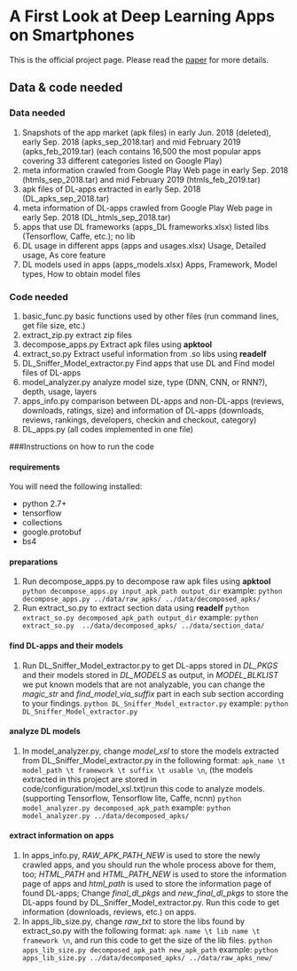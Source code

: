 # A First Look at Deep Learning Apps on Smartphones
This is the official project page. Please read the [paper](https://arxiv.org/abs/1812.05448) for more details.
## Data & code needed

### Data needed
1. Snapshots of the app market (apk files) in early Jun. 2018 (deleted), early Sep. 2018 (apks_sep_2018.tar) and mid February 2019 (apks_feb_2019.tar) (each contains 16,500 the most popular apps covering 33 different categories listed on Google Play)
2. meta information crawled from Google Play Web page in early Sep. 2018 (htmls_sep_2018.tar) and mid February 2019 (htmls_feb_2019.tar)
3. apk files of DL-apps extracted in early Sep. 2018 (DL_apks_sep_2018.tar)
4. meta information of DL-apps crawled from Google Play Web page in early Sep. 2018 (DL_htmls_sep_2018.tar)
5. apps that use DL frameworks (apps_DL frameworks.xlsx)
 listed libs (Tensorflow, Caffe, etc.); no lib
6. DL usage in different apps (apps and usages.xlsx)
 Usage, Detailed usage, As core feature
7. DL models used in apps (apps_models.xlsx)
Apps, Framework, Model types, How to obtain model files

### Code needed
1. basic_func.py
 basic functions used by other files (run command lines, get file size, etc.)
2. extract_zip.py
extract zip files
3. decompose_apps.py
Extract apk files using **apktool**
4. extract_so.py
Extract useful information from .so libs using **readelf**
5. DL_Sniffer_Model_extractor.py
 Find apps that use DL and Find model files of DL-apps
6. model_analyzer.py
analyze model size, type (DNN, CNN, or RNN?), depth, usage, layers
7. apps_info.py
comparison between DL-apps and non-DL-apps (reviews, downloads, ratings, size) and information of DL-apps (downloads, reviews, rankings, developers, checkin and checkout, category)
8. DL_apps.py (all codes implemented in one file)

###Instructions on how to run the code
#### requirements
You will need the following installed:
* python 2.7+
* tensorflow
* collections
* google.protobuf
* bs4

#### preparations
1. Run decompose_apps.py to decompose raw apk files using **apktool**
`python decompose_apps.py input_apk_path output_dir`
example: `python decompose_apps.py ../data/raw_apks/ ../data/decomposed_apks/`
2. Run extract_so.py to extract section data using **readelf**
`python extract_so.py decomposed_apk_path output_dir`
example: `python extract_so.py  ../data/decomposed_apks/ ../data/section_data/`
#### find DL-apps and their models
1. Run DL_Sniffer_Model_extractor.py to get DL-apps stored in *DL_PKGS* and their models stored in *DL_MODELS* as output,  in *MODEL_BLKLIST* we put known models that are not analyzable, you can change the *magic_str* and *find_model_via_suffix* part in each sub section according to your findings. 
`python DL_Sniffer_Model_extractor.py`
example: `python DL_Sniffer_Model_extractor.py`
#### analyze DL models
1. In model_analyzer.py, change *model_xsl* to store the models extracted from DL_Sniffer_Model_extractor.py in the following format:
`apk_name \t model_path \t framework \t suffix \t usable \n`, (the models extracted in this project are stored in code/configuration/model_xsl.txt)run this code to analyze models. (supporting Tensorflow, Tensorflow lite, Caffe, ncnn)
`python model_analyzer.py decomposed_apk_path`
example: `python model_analyzer.py ../data/decomposed_apks/`

#### extract information on apps
1. In apps_info.py, *RAW_APK_PATH_NEW* is used to store the newly crawled apps, and you should run the whole process above for them, too; *HTML_PATH* and *HTML_PATH_NEW* is used to store the information page of apps and *html_path* is used to store the information page of found DL-apps; Change *final_dl_pkgs* and *new_final_dl_pkgs* to store the DL-apps found by DL_Sniffer_Model_extractor.py. Run this code to get information (downloads, reviews, etc.) on apps.
2. In apps_lib_size.py, change *raw_txt* to store the libs found by extract_so.py with the following format: `apk name \t lib name \t framework \n`, and run this code to get the size of the lib files.
`python apps_lib_size.py decomposed_apk_path new_apk_path`
example: `python apps_lib_size.py ../data/decomposed_apks/ ../data/raw_apks_new/`